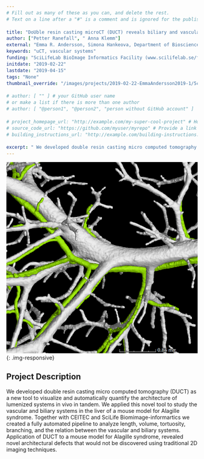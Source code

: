 ```yaml
---
# Fill out as many of these as you can, and delete the rest.
# Text on a line after a "#" is a comment and is ignored for the published page.

title: "DoUble resin casting microCT (DUCT) reveals biliary and vascular pathology in tandem in a mouse model of Alagille syndrome"
author: ["Petter Ranefall", " Anna Klemm"]
external: "Emma R. Andersson, Simona Hankeova, Department of Bioscience and nutrition, KI"
keywords: "uCT, vascular systems"
funding: "SciLifeLab BioImage Informatics Facility (www.scilifelab.se/facilities/bioimage-informatics)"
initdate: "2019-02-22"
lastdate: "2019-04-15"
tags: "None"
thumbnail_override: "/images/projects/2019-02-22-EmmaAndersson2019-1/5c6fdfff3b94a.png"

# author: [ "" ] # your GitHub user name
# or make a list if there is more than one author
# author: [ "@person1", "@person2", "person without GitHub account" ]

# project_homepage_url: "http://example.com/my-super-cool-project" # Homepage for this project
# source_code_url: "https://github.com/myuser/myrepo" # Provide a link to your code
# building_instructions_url: "http://example.com/building-instructions.pdf" # how to build the model out of LEGO (*not* how to build the source code)

excerpt: " We developed double resin casting micro computed tomography (DUCT) as a new tool to visualize and automatically quantify the architecture of lumenized systems in vivo in tandem. We applied this novel..."
---
```


![DoUble resin casting microCT (DUCT) reveals biliary and vascular pathology in tandem in a mouse model of Alagille syndrome](/images/projects/2019-02-22-EmmaAndersson2019-1/5c6fdfff3b94a.png){: .img-responsive}
## Project Description
 We developed double resin casting micro computed tomography (DUCT) as a new tool to visualize and automatically quantify the architecture of lumenized systems in vivo in tandem. We applied this novel tool to study the vascular and biliary systems in the liver of a mouse model for Alagille syndrome. Together with CEITEC and SciLife Biomimage-informartics we created a fully automated pipeline to analyze length, volume, tortuosity, branching, and the relation between the vascular and biliary systems. Application of DUCT to a mouse model for Alagille syndrome, revealed novel architectural defects that would not be discovered using traditional 2D imaging techniques. 
